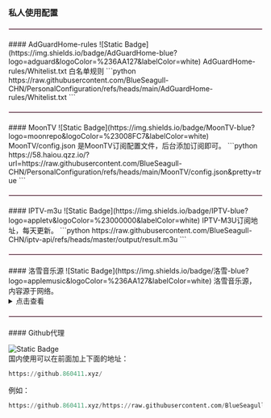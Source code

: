 ### 私人使用配置
<hr style="border: 1px solid #F8C8DC; margin: 20px 0;">
#### AdGuardHome-rules
![Static Badge](https://img.shields.io/badge/AdGuardHome-blue?logo=adguard&logoColor=%236AA127&labelColor=white)  
AdGuardHome-rules/Whitelist.txt 白名单规则
```python
https://raw.githubusercontent.com/BlueSeagull-CHN/PersonalConfiguration/refs/heads/main/AdGuardHome-rules/Whitelist.txt
```
<hr style="border: 1px solid #F8C8DC; margin: 20px 0;">
#### MoonTV
![Static Badge](https://img.shields.io/badge/MoonTV-blue?logo=moonrepo&logoColor=%23008FC7&labelColor=white)  
MoonTV/config.json 是MoonTV订阅配置文件，后台添加订阅即可。
```python
https://58.haiou.qzz.io/?url=https://raw.githubusercontent.com/BlueSeagull-CHN/PersonalConfiguration/refs/heads/main/MoonTV/config.json&pretty=true
```
<hr style="border: 1px solid #F8C8DC; margin: 20px 0;">
#### IPTV-m3u
![Static Badge](https://img.shields.io/badge/IPTV-blue?logo=appletv&logoColor=%23000000&labelColor=white)  
IPTV-M3U订阅地址，每天更新。
```python
https://raw.githubusercontent.com/BlueSeagull-CHN/iptv-api/refs/heads/master/output/result.m3u
```
<hr style="border: 1px solid #F8C8DC; margin: 20px 0;">
#### 洛雪音乐源
![Static Badge](https://img.shields.io/badge/洛雪-blue?logo=applemusic&logoColor=%236AA127&labelColor=white)  
洛雪音乐源，内容源于网络。
<details>
  <summary>点击查看</summary>
  
### SixYin
  
```python
https://raw.githubusercontent.com/BlueSeagull-CHN/lx-music-source/main/sixyin/latest.js
```
### Huibq

```python
https://raw.githubusercontent.com/BlueSeagull-CHN/lx-music-source/main/huibq/latest.js
```
### Flower

```python
https://raw.githubusercontent.com/BlueSeagull-CHN/lx-music-source/main/flower/latest.js
```
### LX

```python
https://raw.githubusercontent.com/BlueSeagull-CHN/lx-music-source/main/lx/latest.js
```
### ikun

```python
https://raw.githubusercontent.com/BlueSeagull-CHN/lx-music-source/main/ikun/latest.js
```
### Grass

```python
https://raw.githubusercontent.com/BlueSeagull-CHN/lx-music-source/main/grass/latest.js
```
</details>

<hr style="border: 1px solid #F8C8DC; margin: 20px 0;">
#### Github代理

![Static Badge](https://img.shields.io/badge/Github-blue?logo=github&logoColor=blue&labelColor=white)  
国内使用可以在前面加上下面的地址：
```python
https://github.860411.xyz/
```

例如：
```python
https://github.860411.xyz/https://raw.githubusercontent.com/BlueSeagull-CHN/PersonalConfiguration/refs/heads/main/AdGuardHome-rules/Whitelist.txt
```
